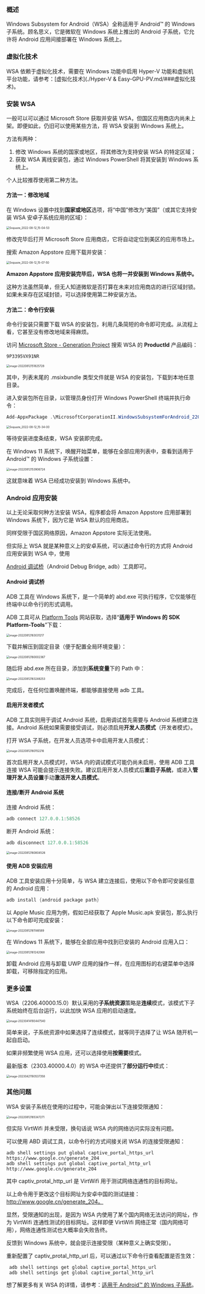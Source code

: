 ### 概述

Windows Subsystem for Android（WSA）全称适用于 Android™️ 的 Windows 子系统。顾名思义，它是微软在 Windows 系统上推出的 Android 子系统，它允许将 Android 应用间接部署在 Windows 系统上。

### 虚拟化技术

WSA 依赖于虚拟化技术，需要在 Windows 功能中启用 Hyper-V 功能和虚拟机平台功能，请参考：[虚拟化技术](./Hyper-V & Easy-GPU-PV.md/###虚拟化技术)。

### 安装 WSA

一般可以可以通过 Microsoft Store 获取并安装 WSA，但国区应用商店内尚未上架。即便如此，仍旧可以使用某些方法，将 WSA 安装到 Windows 系统上。

方法有两种：

1. 修改 Windows 系统的国家或地区，将其修改为支持安装 WSA 的特定区域；
2. 获取 WSA 离线安装包，通过 Windows PowerShell 将其安装到 Windows 系统上。

个人比较推荐使用第二种方法。

#### 方法一：修改地域

在 Windows 设置中找到**国家或地区**选项，将“中国”修改为“美国”（或其它支持安装 WSA 安卓子系统应用的区域）：

<img src="images/WSA.images/Snipaste_2022-08-12_15-04-53.png" alt="Snipaste_2022-08-12_15-04-53" style="zoom: 50%;" />

修改完毕后打开 Microsoft Store 应用商店，它将自动定位到美区的应用市场上。

搜索 Amazon Appstore 应用下载并安装：

<img src="images/WSA.images/Snipaste_2022-08-12_15-07-50.png" alt="Snipaste_2022-08-12_15-07-50" style="zoom: 50%;" />

**Amazon Appstore 应用安装完毕后，WSA 也将一并安装到 Windows 系统中。**

这种方法虽然简单，但无人知道微软是否打算在未来对应用商店的进行区域封锁。如果未来存在区域封锁，可以选择使用第二种安装方法。

#### 方法二：命令行安装

命令行安装只需要下载 WSA 的安装包，利用几条简短的命令即可完成。从流程上看，它甚至没有修改地域来得麻烦。

访问 [Microsoft Store - Generation Project](https://store.rg-adguard.net) 搜索 WSA 的 **ProductId** 产品编码：

```
9P3395VX91NR
```

<img src="images/WSA.images/image-20220812151825728.png" alt="image-20220812151825728" style="zoom: 50%;" />

其中，列表末尾的 .msixbundle 类型文件就是 WSA 的安装包，下载到本地任意目录。

进入安装包所在目录，以管理员身份打开 Windows PowerShell 终端并执行命令：

```powershell
Add-AppxPackage .\MicrosoftCorporationII.WindowsSubsystemForAndroid_2206.40000.15.0_neutral___8wekyb3d8bbwe.Msixbundle
```

<img src="images/WSA.images/Snipaste_2022-08-12_15-34-00.png" alt="Snipaste_2022-08-12_15-34-00" style="zoom: 50%;" />

等待安装进度条结束，WSA 安装即完成。

在 Windows 11 系统下，唤醒开始菜单，能够在全部应用列表中，查看到适用于 Android™️ 的 Windows 子系统设置：

<img src="images/WSA.images/image-20220812153906724.png" alt="image-20220812153906724" style="zoom:50%;" />

这就意味着 WSA 已经成功安装到 Windows 系统中。

### Android 应用安装

以上无论采取何种方法安装 WSA，程序都会将 Amazon Appstore 应用部署到 Windows 系统下，因为它是 WSA 默认的应用商店。

同样受限于国区网络原因，Amazon Appstore 实际无法使用。

但实际上 WSA 就是某种意义上的安卓系统，可以通过命令行的方式将 Android 应用安装到 WSA 中，使用

 [Android 调试桥](https://developer.android.com/studio/command-line/adb)（Android Debug Bridge, adb）工具即可。

#### Android 调试桥

ADB 工具在 Windows 系统下，是一个简单的 abd.exe 可执行程序，它仅能够在终端中以命令行的形式调用。

ADB 工具可从 [Platform Tools](https://developer.android.com/studio/releases/platform-tools) 网站获取，选择“**适用于 Windows 的 SDK Platform-Tools**”下载：

<img src="images/WSA.images/image-20220812163031217.png" alt="image-20220812163031217" style="zoom: 50%;" />

下载并解压到固定目录（便于配置全局环境变量）：

<img src="images/WSA.images/image-20220812160002367.png" alt="image-20220812160002367" style="zoom: 50%;" />

随后将 abd.exe 所在目录，添加到**系统变量**下的 Path 中：

<img src="images/WSA.images/image-20220812163246253.png" alt="image-20220812163246253" style="zoom:50%;" />

完成后，在任何位置唤醒终端，都能够直接使用 adb 工具。

#### 启用开发者模式

ADB 工具实则用于调试 Android 系统，启用调试首先需要与 Android 系统建立连接。Android 系统如果需要接受调试，则必须启用**开发人员模式**（开发者模式）。

打开 WSA 子系统，在开发人员选项卡中启用开发人员模式：

<img src="images/WSA.images/image-20220812160152216.png" alt="image-20220812160152216" style="zoom: 50%;" />

首次启用开发人员模式时，WSA 内的调试模式可能仍尚未启用，使用 ADB 工具连接 WSA 可能会提示连接失败。建议启用开发人员模式后**重启子系统**，或进入**管理开发人员设置**手动**激活开发人员模式**。

#### 连接/断开 Android 系统

连接 Android 系统：

```powershell
adb connect 127.0.0.1:58526
```

断开 Android 系统：

```powershell
adb disconnect 127.0.0.1:58526
```

<img src="images/WSA.images/image-20220812160804526.png" alt="image-20220812160804526" style="zoom: 50%;" />

#### 使用 ADB 安装应用

ADB 工具安装应用十分简单，与 WSA 建立连接后，使用以下命令即可安装任意的 Android 应用：

```powershell
adb install {android package path}
```

以 Apple Music 应用为例，假如已经获取了 Apple Music.apk 安装包，那么执行以下命令即可完成安装：

<img src="images/WSA.images/image-20220812161146589.png" alt="image-20220812161146589" style="zoom:50%;" />

在 Windows 11 系统下，能够在全部应用中找到已安装的 Android 应用入口：

<img src="images/WSA.images/image-20220812161242068.png" alt="image-20220812161242068" style="zoom:50%;" />

卸载 Android 应用与卸载 UWP 应用的操作一样，在应用图标的右键菜单中选择卸载，可移除指定的应用。

### 更多设置

WSA（2206.40000.15.0）默认采用的**子系统资源**策略是**连续**模式，该模式下子系统始终在后台运行，以此加快 WSA 应用的启动速度。

<img src="images/WSA.images/image-20230414193447540.png" alt="image-20230414193447540" style="zoom: 50%;" />

简单来说，子系统资源中如果选择了连续模式，就等同于选择了让 WSA 随开机一起自启动。

如果非频繁使用 WSA 应用，还可以选择使用**按需要**模式。

最新版本（2303.40000.4.0）的 WSA 中还提供了**部分运行中**模式：

<img src="images/WSA.images/image-20230421193537358.png" alt="image-20230421193537358" style="zoom:50%;" />

### 其他问题

WSA 安装子系统在使用的过程中，可能会弹出以下连接受限通知：

<img src="images/WSA.images/image-20220812165347271.png" alt="image-20220812165347271" style="zoom:50%;" />

但实际 VirtWifi 并未受限，换句话说 WSA 内的网络访问实际没有问题。

可以使用 ABD 调试工具，以命令行的方式间接关闭 WSA 的连接受限通知：

```shell
adb shell settings put global captive_portal_https_url https://www.google.cn/generate_204
adb shell settings put global captive_portal_http_url http://www.google.cn/generate_204
```

其中 captiv_protal_http_url 是 VirtWifi 用于测试网络连通性的目标网址。

以上命令用于更改这个目标网址为安卓中国的测试链接：http://www.google.cn/generate_204。

显然，受限通知的出现，是因为 WSA 内使用了某个国内网络无法访问的网址，作为 VirtWifi 连通性测试的目标网址。这样即便 VirtWifi 网络正常（国内网络可用），网络连通性测试也大概率会失败告终。

反馈到 Windows 系统中，就会提示连接受限（某种意义上确实受限）。

重新配置了 captiv_protal_http_url 后，可以通过以下命令行查看配置是否生效：

```shell
 adb shell settings get global captive_portal_https_url
 adb shell settings get global captive_portal_http_url
```

想了解更多有关 WSA 的详情，请参考：[适用于 Android™️ 的 Windows 子系统](https://learn.microsoft.com/zh-cn/windows/android/wsa/)。
